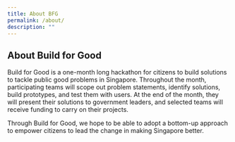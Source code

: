 ```yaml
---
title: About BFG
permalink: /about/
description: ""
---
```

## About Build for Good

Build for Good is a one-month long hackathon for citizens to build solutions to tackle public good problems in Singapore. Throughout the month, participating teams will scope out problem statements, identify solutions, build prototypes, and test them with users. At the end of the month, they will present their solutions to government leaders, and selected teams will receive funding to carry on their projects.

Through Build for Good, we hope to be able to adopt a bottom-up approach to empower citizens to lead the change in making Singapore better.